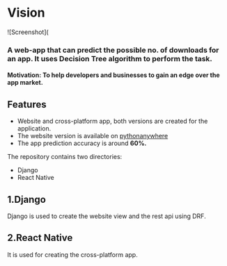 # Vision

![Screenshot](
### A web-app that can predict the possible no. of downloads for an app. It uses Decision Tree algorithm to perform the task. 
#### Motivation: To help developers and businesses to gain an edge over the app market.

## Features
- Website and cross-platform app, both versions are created for the application.
- The website version is available on [pythonanywhere](https://anshulraghav.pythonanywhere.com/)
- The app prediction accuracy is around **60%.**

The repository contains two directories:
- Django
- React Native

## 1.Django

Django is used to create the website view and the rest api using DRF.

## 2.React Native

It is used for creating the cross-platform app.
